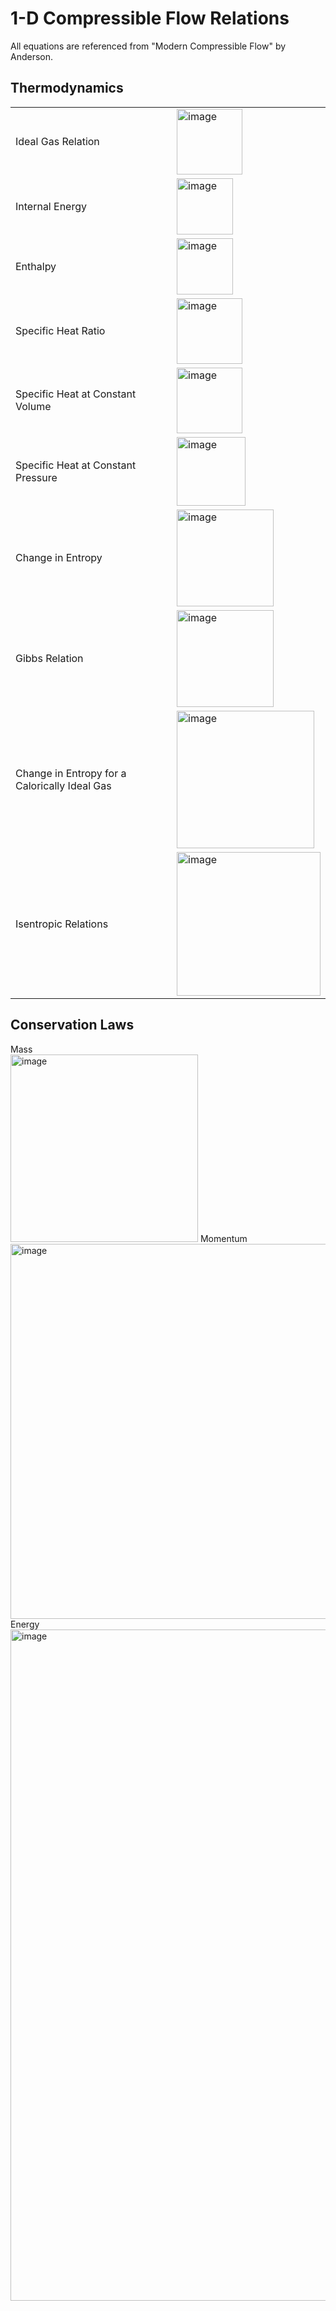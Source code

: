 # 1-D Compressible Flow Relations 

All equations are referenced from "Modern Compressible Flow" by Anderson. 

## Thermodynamics

<table>
  <tr>
    <td>Ideal Gas Relation</td>
    <td><img width="105" alt="image" src="https://user-images.githubusercontent.com/68218266/168895744-90e0f05e-be9a-42d4-9f73-d514d7bf400a.png"></td>
  </tr>
  <tr>
    <td>Internal Energy</td>
    <td><img width="90" alt="image" src="https://user-images.githubusercontent.com/68218266/168949847-f01022e8-39f5-40c2-aaee-96f2ebf2d8ed.png"></td>
  </tr>
  <tr>
    <td>Enthalpy</td>
    <td><img width="90" alt="image" src="https://user-images.githubusercontent.com/68218266/168950045-03e1b7e8-67d4-489c-98a2-c3931068cd3f.png"></td>
  </tr>
  <tr>
    <td>Specific Heat Ratio</td>
    <td><img width="105" alt="image" src="https://user-images.githubusercontent.com/68218266/168950357-645641de-da16-436b-bb86-92e5d6d49f01.png"></td>
  </tr>
  <tr>
    <td>Specific Heat at Constant Volume</td>
    <td><img width="105" alt="image" src="https://user-images.githubusercontent.com/68218266/168950418-c04caefb-1bde-46ca-bc1f-16adeeee376c.png"></td>
  </tr>
  <tr>
    <td>Specific Heat at Constant Pressure</td>
    <td><img width="110" alt="image" src="https://user-images.githubusercontent.com/68218266/168950467-fbbee7d6-9ca5-4093-99d9-3daf40595e16.png"></td>
  </tr>
  <tr>
    <td>Change in Entropy</td> 
    <td><img width="155" alt="image" src="https://user-images.githubusercontent.com/68218266/169739431-824fa30b-a035-4683-b0d1-a4fd9c19795a.png"></td>
  </tr>
  <tr>
    <td>Gibbs Relation</td> 
    <td><img width="155" alt="image" src="https://user-images.githubusercontent.com/68218266/168951082-74b0e98e-30b9-4003-8e80-1e7af239eb09.png"></td>
  </tr>
  <tr>
    <td>Change in Entropy for a Calorically Ideal Gas</td> 
    <td><img width="220" alt="image" src="https://user-images.githubusercontent.com/68218266/169739656-4471198e-2ae2-4cf3-8269-f5ae6d7d5d92.png"></td>
  </tr>
  <tr>
    <td>Isentropic Relations</td> 
    <td><img width="230" alt="image" src="https://user-images.githubusercontent.com/68218266/169740239-5afcf1a0-ea0f-4f36-94e2-7f30bb8dc5df.png"></td>
  </tr>
 </table> 
 
 ## Conservation Laws
 
 Mass<br>
<img width="300" alt="image" src="https://user-images.githubusercontent.com/68218266/169741679-460e4e5d-306f-4804-9491-dc7d2aa02077.png">
Momentum<br>
 <img width="600" alt="image" src="https://user-images.githubusercontent.com/68218266/169741505-290ad700-707e-4706-a73f-9a03193f0a14.png">
 Energy<br>
 <img width="1074" alt="image" src="https://user-images.githubusercontent.com/68218266/169742424-4af1a72c-90c0-4a9c-a897-47fdf0d06b83.png">






 
 

